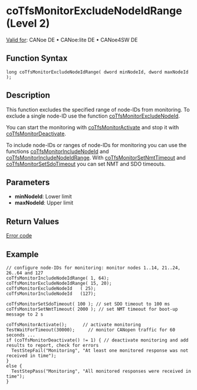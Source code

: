 # coTfsMonitorExcludeNodeIdRange (Level 2)

[Valid for](../../../../Shared/FeatureAvailability.md): CANoe DE • CANoe:lite DE • CANoe4SW DE

## Function Syntax

```plaintext
long coTfsMonitorExcludeNodeIdRange( dword minNodeId, dword maxNodeId );
```

## Description

This function excludes the specified range of node-IDs from monitoring. To exclude a single node-ID use the function [coTfsMonitorExcludeNodeId](CAPLfunctionCoTfsMonitorExcludeNodeId.md).

You can start the monitoring with [coTfsMonitorActivate](CAPLfunctionCoTfsMonitorActivate.md) and stop it with [coTfsMonitorDeactivate](CAPLfunctionCoTfsMonitorDeactivate.md).

To include node-IDs or ranges of node-IDs for monitoring you can use the functions [coTfsMonitorIncludeNodeId](CAPLfunctionCoTfsMonitorIncludeNodeId.md) and [coTfsMonitorIncludeNodeIdRange](CAPLfunctionCoTfsMonitorIncludeNodeIdRange.md). With [coTfsMonitorSetNmtTimeout](CAPLfunctionCoTfsMonitorSetNmtTimeout.md) and [coTfsMonitorSetSdoTimeout](CAPLfunctionCoTfsMonitorSetSdoTimeout.md) you can set NMT and SDO timeouts.

## Parameters

- **minNodeId**: Lower limit
- **maxNodeId**: Upper limit

## Return Values

[Error code](../CAPLfunctionsCANopenNLTFSErrorCodes.md)

## Example

```plaintext
// configure node-IDs for monitoring: monitor nodes 1..14, 21..24, 26..64 and 127
coTfsMonitorIncludeNodeIdRange( 1, 64);
coTfsMonitorExcludeNodeIdRange( 15, 20);
coTfsMonitorExcludeNodeId   ( 25);
coTfsMonitorIncludeNodeId   (127);

coTfsMonitorSetSdoTimeout( 100 ); // set SDO timeout to 100 ms
coTfsMonitorSetNmtTimeout( 2000 ); // set NMT timeout for boot-up message to 2 s

coTfsMonitorActivate();      // activate monitoring
TestWaitForTimeout(30000);     // monitor CANopen traffic for 60 seconds ...
if (coTfsMonitorDeactivate() != 1) { // deactivate monitoring and add results to report, check for errors
  TestStepFail("Monitoring", "At least one monitored response was not received in time");
}
else {
  TestStepPass("Monitoring", "All monitored responses were received in time");
}
```
